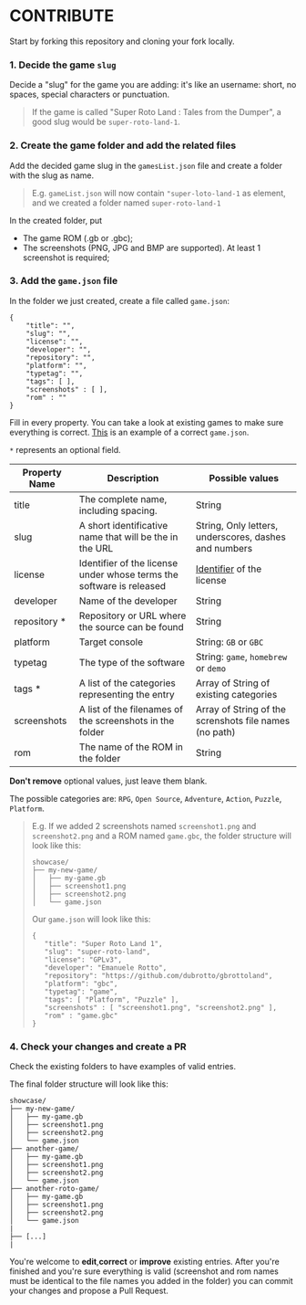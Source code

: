 # CONTRIBUTE

Start by forking this repository and cloning your fork locally.

### 1. Decide the game `slug` 

Decide a "slug" for the game you are adding: it's like an username: short, no spaces, special characters or punctuation.

> If the game is called "Super Roto Land : Tales from the Dumper", a good slug would be `super-roto-land-1`.

### 2. Create the game folder and add the related files 

Add the decided game slug in the `gamesList.json` file and create a folder with the slug as name.

> E.g. `gameList.json` will now contain `"super-loto-land-1` as element, and we created a folder named `super-roto-land-1`

In the created folder, put
- The game ROM (.gb or .gbc);
- The screenshots (PNG, JPG and BMP are supported). At least 1 screenshot is required;

### 3. Add the `game.json` file 

In the folder we just created, create a file called `game.json`:

```
{
    "title": "",
    "slug": "",
    "license": "",
    "developer": "",
    "repository": "",
    "platform": "",
    "typetag": "",
    "tags": [ ],
    "screenshots" : [ ],
    "rom" : ""
}
```

Fill in every property. You can take a look at existing games to make sure everything is correct. 
[This](ucity/game.json) is an example of a correct `game.json`.

`*` represents an optional field.


| Property Name | Description                                                          | Possible values                                         |
|---------------|----------------------------------------------------------------------|---------------------------------------------------------|
| title         | The complete name, including spacing.                                | String                                                  |
| slug          | A short identificative name that will be the in the URL              | String, Only letters, underscores, dashes and numbers   |
| license       | Identifier of the license under whose terms the software is released | [Identifier](https://spdx.org/licenses/) of the license |
| developer     | Name of the developer                                                | String                                                  |
| repository *  | Repository or URL where the source can be found                      | String                                                  |
| platform      | Target console                                                       | String: `GB` or `GBC`                                   |
| typetag       | The type of the software                                             | String: `game`, `homebrew` or `demo`                    |
| tags *        | A list of the categories representing the entry                      | Array of String of existing categories                  |
| screenshots   | A list of the filenames of the screenshots in the folder             | Array of String of the screnshots file names (no path)  |
| rom           | The name of the ROM in the folder                                    | String                                                  |

**Don't remove** optional values, just leave them blank.


The possible categories are: `RPG`, `Open Source`, `Adventure`, `Action`, `Puzzle`, `Platform`.

> E.g. If we added 2 screenshots named `screenshot1.png` and `screenshot2.png` and a ROM named `game.gbc`, the folder structure will look like this:
>
>```
>showcase/
>├── my-new-game/
>│   ├── my-game.gb
>│   ├── screenshot1.png
>│   ├── screenshot2.png
>│   └── game.json
>```
>
> Our `game.json` will look like this:
> 
>```
>{
>    "title": "Super Roto Land 1",
>    "slug": "super-roto-land",
>    "license": "GPLv3",
>    "developer": "Emanuele Rotto",
>    "repository": "https://github.com/dubrotto/gbrottoland",
>    "platform": "gbc",
>    "typetag": "game",
>    "tags": [ "Platform", "Puzzle" ],
>    "screenshots" : [ "screenshot1.png", "screenshot2.png" ],
>    "rom" : "game.gbc"
>}
>```


### 4. Check your changes and create a PR

Check the existing folders to have examples of valid entries.

The final folder structure will look like this:

```
showcase/
├── my-new-game/
│   ├── my-game.gb
│   ├── screenshot1.png
│   ├── screenshot2.png
│   └── game.json
├── another-game/
│   ├── my-game.gb
│   ├── screenshot1.png
│   ├── screenshot2.png
│   └── game.json
├── another-roto-game/
│   ├── my-game.gb
│   ├── screenshot1.png
│   ├── screenshot2.png
│   └── game.json
|
├── [...]
|
```

You're welcome to **edit**,**correct** or **improve** existing entries.
After you're finished and you're sure everything is valid (screenshot and rom names must be identical to the file names you added in the folder) you can commit your changes and propose a Pull Request.